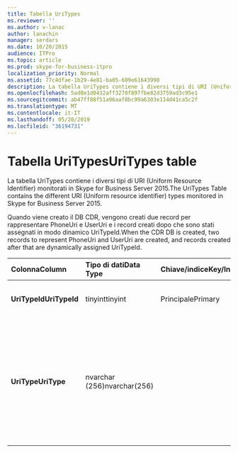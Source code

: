 ```yaml
---
title: Tabella UriTypes
ms.reviewer: ''
ms.author: v-lanac
author: lanachin
manager: serdars
ms.date: 10/20/2015
audience: ITPro
ms.topic: article
ms.prod: skype-for-business-itpro
localization_priority: Normal
ms.assetid: 77c4dfae-1b29-4e81-ba05-609e61643998
description: La tabella UriTypes contiene i diversi tipi di URI (Uniform Resource Identifier) monitorati in Skype for Business Server 2015.
ms.openlocfilehash: 5ad8e1d0432aff3278f897fbe82d3759ad3c95e1
ms.sourcegitcommit: ab47ff88f51a96aaf8bc99a6303e114d41ca5c2f
ms.translationtype: MT
ms.contentlocale: it-IT
ms.lasthandoff: 05/20/2019
ms.locfileid: "36194731"
---
```

# <a name="uritypes-table"></a><span data-ttu-id="9e159-103">Tabella UriTypes</span><span class="sxs-lookup"><span data-stu-id="9e159-103">UriTypes table</span></span>
 
<span data-ttu-id="9e159-104">La tabella UriTypes contiene i diversi tipi di URI (Uniform Resource Identifier) monitorati in Skype for Business Server 2015.</span><span class="sxs-lookup"><span data-stu-id="9e159-104">The UriTypes Table contains the different URI (Uniform resource identifier) types monitored in Skype for Business Server 2015.</span></span>

<span data-ttu-id="9e159-105">Quando viene creato il DB CDR, vengono creati due record per rappresentare PhoneUri e UserUri e i record creati dopo che sono stati assegnati in modo dinamico UriTypeId.</span><span class="sxs-lookup"><span data-stu-id="9e159-105">When the CDR DB is created, two records to represent PhoneUri and UserUri are created, and records created after that are dynamically assigned UriTypeId.</span></span> 
  
|<span data-ttu-id="9e159-106">**Colonna**</span><span class="sxs-lookup"><span data-stu-id="9e159-106">**Column**</span></span>|<span data-ttu-id="9e159-107">**Tipo di dati**</span><span class="sxs-lookup"><span data-stu-id="9e159-107">**Data Type**</span></span>|<span data-ttu-id="9e159-108">**Chiave/indice**</span><span class="sxs-lookup"><span data-stu-id="9e159-108">**Key/Index**</span></span>|<span data-ttu-id="9e159-109">**Dettagli**</span><span class="sxs-lookup"><span data-stu-id="9e159-109">**Details**</span></span>|
|:-----|:-----|:-----|:-----|
|<span data-ttu-id="9e159-110">**UriTypeId**</span><span class="sxs-lookup"><span data-stu-id="9e159-110">**UriTypeId**</span></span> <br/> |<span data-ttu-id="9e159-111">tinyint</span><span class="sxs-lookup"><span data-stu-id="9e159-111">tinyint</span></span>  <br/> |<span data-ttu-id="9e159-112">Principale</span><span class="sxs-lookup"><span data-stu-id="9e159-112">Primary</span></span>  <br/> |<span data-ttu-id="9e159-113">Identificatore univoco assegnato a un tipo URI.</span><span class="sxs-lookup"><span data-stu-id="9e159-113">Unique identifier assigned to a URI type.</span></span>  <br/> <span data-ttu-id="9e159-114">Valori possibili-da 0 a 255</span><span class="sxs-lookup"><span data-stu-id="9e159-114">Possible values - 0 to 255</span></span> |
|<span data-ttu-id="9e159-115">**UriType**</span><span class="sxs-lookup"><span data-stu-id="9e159-115">**UriType**</span></span> <br/> |<span data-ttu-id="9e159-116">nvarchar (256)</span><span class="sxs-lookup"><span data-stu-id="9e159-116">nvarchar(256)</span></span>  <br/> || <span data-ttu-id="9e159-117">Descrizioni dei diversi tipi di URI.</span><span class="sxs-lookup"><span data-stu-id="9e159-117">Descriptions of the different URI types.</span></span> <span data-ttu-id="9e159-118">I valori seguenti sono pre-assegnati:</span><span class="sxs-lookup"><span data-stu-id="9e159-118">The following values are pre-assigned:</span></span> <br/>  <span data-ttu-id="9e159-119">URI 1-Phone</span><span class="sxs-lookup"><span data-stu-id="9e159-119">1 - Phone Uri</span></span> <br/>  <span data-ttu-id="9e159-120">0-URI utente</span><span class="sxs-lookup"><span data-stu-id="9e159-120">0 - User Uri</span></span> <br/> <br/>  <span data-ttu-id="9e159-121">Altri tipi possibili includono:</span><span class="sxs-lookup"><span data-stu-id="9e159-121">Other possible types include:</span></span> <br/><span data-ttu-id="9e159-122">conf:applicationsharing</span><span class="sxs-lookup"><span data-stu-id="9e159-122">conf:applicationsharing</span></span> <br/> <span data-ttu-id="9e159-123">conf:audio-video</span><span class="sxs-lookup"><span data-stu-id="9e159-123">conf:audio-video</span></span><br/> <span data-ttu-id="9e159-124">conf: chat</span><span class="sxs-lookup"><span data-stu-id="9e159-124">conf:chat</span></span><br/>    <span data-ttu-id="9e159-125">conf:focus</span><span class="sxs-lookup"><span data-stu-id="9e159-125">conf:focus</span></span><br/>   <span data-ttu-id="9e159-126">MRA</span><span class="sxs-lookup"><span data-stu-id="9e159-126">mras</span></span><br/>
